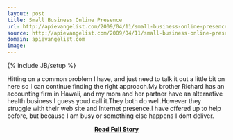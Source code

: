 ```yaml
---
layout: post
title: Small Business Online Presence
url: http://apievangelist.com/2009/04/11/small-business-online-presence/
source: http://apievangelist.com/2009/04/11/small-business-online-presence/
domain: apievangelist.com
image: 
---
```

{% include JB/setup %}<p>Hitting on a common problem I have, and just need to talk it out a little bit on here so I can continue finding the right approach.My brother Richard has an accounting firm in Hawaii, and my mom and her partner have an alternative health business I guess youd call it.They both do well.However they struggle with their web site and Internet presence.I have offered up to help before, but because I am busy or something else happens I dont deliver.</p>
<center><p><a href="http://apievangelist.com/2009/04/11/small-business-online-presence/" style='padding:25px; font-sze:18px; font-weight: bold;'>Read Full Story</a></p></center>
